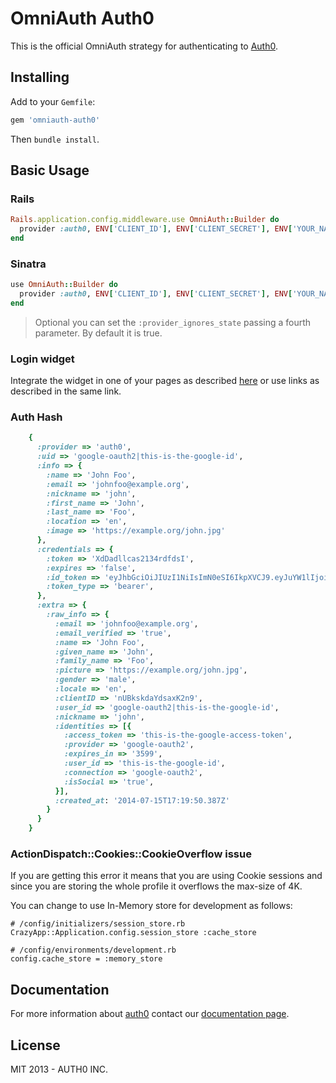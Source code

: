 # OmniAuth Auth0

This is the official OmniAuth strategy for authenticating to [Auth0](https://auth0.com).

## Installing

Add to your `Gemfile`:

```ruby
gem 'omniauth-auth0'
```

Then `bundle install`.

## Basic Usage

### Rails

```ruby
Rails.application.config.middleware.use OmniAuth::Builder do
  provider :auth0, ENV['CLIENT_ID'], ENV['CLIENT_SECRET'], ENV['YOUR_NAMESPACE']
end
```

### Sinatra

```ruby
use OmniAuth::Builder do
  provider :auth0, ENV['CLIENT_ID'], ENV['CLIENT_SECRET'], ENV['YOUR_NAMESPACE']
end
```

> Optional you can set the `:provider_ignores_state` passing a fourth parameter. By default it is true.

### Login widget

Integrate the widget in one of your pages as described [here](http://docs.auth0.com/widget) or use links as described in the same link.

### Auth Hash

```ruby
	{
	  :provider => 'auth0',
	  :uid => 'google-oauth2|this-is-the-google-id',
	  :info => {
	    :name => 'John Foo',
	    :email => 'johnfoo@example.org',
	    :nickname => 'john',
	    :first_name => 'John',
	    :last_name => 'Foo',
	    :location => 'en',
	    :image => 'https://example.org/john.jpg'
	  },
	  :credentials => {
	    :token => 'XdDadllcas2134rdfdsI',
	    :expires => 'false',
	    :id_token => 'eyJhbGciOiJIUzI1NiIsImN0eSI6IkpXVCJ9.eyJuYW1lIjoiSm9obiBGb28ifQ.lxAiy1rqve8ZHQEQVehUlP1sommPHVJDhgPgFPnDosg',
	    :token_type => 'bearer',
	  },
	  :extra => {
	    :raw_info => {
	      :email => 'johnfoo@example.org',
	      :email_verified => 'true',
	      :name => 'John Foo',
	      :given_name => 'John',
	      :family_name => 'Foo',
	      :picture => 'https://example.org/john.jpg',
	      :gender => 'male',
	      :locale => 'en',
	      :clientID => 'nUBkskdaYdsaxK2n9',
	      :user_id => 'google-oauth2|this-is-the-google-id',
	      :nickname => 'john',
	      :identities => [{
	        :access_token => 'this-is-the-google-access-token',
	        :provider => 'google-oauth2',
	        :expires_in => '3599',
	        :user_id => 'this-is-the-google-id',
	        :connection => 'google-oauth2',
	        :isSocial => 'true',
	      }],
	      :created_at: '2014-07-15T17:19:50.387Z'
	    }
	  }
	}
```

### ActionDispatch::Cookies::CookieOverflow issue

If you are getting this error it means that you are using Cookie sessions and since you are storing the whole profile it overflows the max-size of 4K.

You can change to use In-Memory store for development as follows:

	# /config/initializers/session_store.rb
	CrazyApp::Application.config.session_store :cache_store

	# /config/environments/development.rb
	config.cache_store = :memory_store

## Documentation

For more information about [auth0](http://auth0.com) contact our [documentation page](http://docs.auth0.com/).

## License

MIT 2013 - AUTH0 INC.
